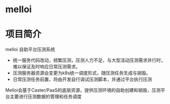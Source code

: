 # melloi

# 项目简介
 melloi 自助平台压测系统
- 统一服务代码改动，频繁压测，压测人力不足，与大型活动压测需求并行时，难以保证及时响应日常压测需求。
- 压测服务器资源会变更为k8s统一调度形式，随压测任务生成与销毁。
- 日常压测任务前置，将由开发自行调试压测脚本，并通过平台执行压测

Melloi会基于Caster/PaaS的底层资源，提供压测环境的自助创建和销毁，压测平台主要进行压测数据的管理和任务调度


